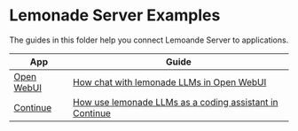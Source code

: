 # Lemonade Server Examples

The guides in this folder help you connect Lemoande Server to applications.

| App                 | Guide                                                                                               |
|--------------------|-------------------------------------------------------------------------------------------------------|
| [Open WebUI](https://github.com/open-webui/open-webui)         | [How chat with lemonade LLMs in Open WebUI](https://ryzenai.docs.amd..com/en/latest/llm/server_interface.html#open-webui-demo)   |
| [Continue](https://www.continue.dev/)   | [How use lemonade LLMs as a coding assistant in Continue](continue.md)                                          |
